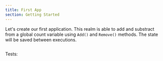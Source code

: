```yaml
---
title: First App
section: Getting Started
---
```


Let's create our first application. This realm is able to add and substract from a global count variable using `Add()`
and `Remove()` methods. The state will be saved between executions.

<!--TODO: add an example about how to deploy this realm and how to call to Add() and Remove() using the command line -->

```go file=./count.gno
```

Tests:

```go file=./count_test.gno depends_on_file=./count.gno
```
